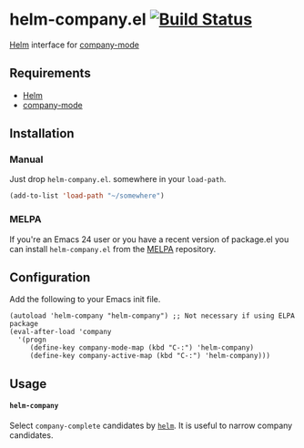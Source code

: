 helm-company.el [![Build Status](https://travis-ci.org/Sodel-the-Vociferous/helm-company.png)](https://travis-ci.org/Sodel-the-Vociferous/helm-company)
============

[Helm] interface for [company-mode]

## Requirements

- [Helm]
- [company-mode]

## Installation

### Manual

Just drop `helm-company.el`. somewhere in your `load-path`.

```lisp
(add-to-list 'load-path "~/somewhere")
```

### MELPA

If you're an Emacs 24 user or you have a recent version of package.el
you can install `helm-company.el` from the [MELPA](http://melpa.milkbox.net/) repository.

## Configuration

Add the following to your Emacs init file.

    (autoload 'helm-company "helm-company") ;; Not necessary if using ELPA package
    (eval-after-load 'company
      '(progn
         (define-key company-mode-map (kbd "C-:") 'helm-company)
         (define-key company-active-map (kbd "C-:") 'helm-company)))

## Usage

####  `helm-company`

Select `company-complete` candidates by [`helm`][helm].
It is useful to narrow company candidates.

[Helm]:http://emacs-helm.github.io/helm/
[company-mode]:http://company-mode.github.io/
